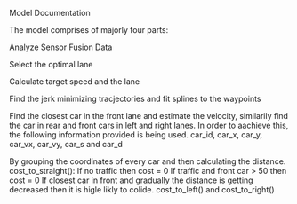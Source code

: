 Model Documentation

The model comprises of majorly four parts:

Analyze Sensor Fusion Data

Select the optimal lane

Calculate target speed and the lane

Find the jerk minimizing tracjectories and fit splines to the waypoints

Find the closest car in the front lane and estimate the velocity, similarily find the car in rear and front cars in left and right lanes. In order to aachieve this, the following information provided is being used. car_id, car_x, car_y, car_vx, car_vy, car_s and car_d

By grouping the coordinates of every car and then calculating the distance.
cost_to_straight():
If no traffic then cost = 0
If traffic and front car > 50 then cost = 0
If closest car in front and gradually the distance is getting decreased then it is higle likly to colide.
cost_to_left() and cost_to_right() 
